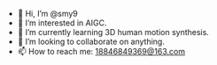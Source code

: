 - 👋 Hi, I’m @smy9
- 👀 I’m interested in AIGC.
- 🌱 I’m currently learning 3D human motion synthesis.
- 💞️ I’m looking to collaborate on anything.
- 📫 How to reach me: 18846849369@163.com

<!---
smy9/smy9 is a ✨ special ✨ repository because its `README.md` (this file) appears on your GitHub profile.
You can click the Preview link to take a look at your changes.
--->
